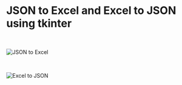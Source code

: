 # JSON to Excel and Excel to JSON using tkinter
</br>

![JSON to Excel](https://user-images.githubusercontent.com/24486999/91922602-0ea09d00-ecee-11ea-9396-81453235bfc6.png)

</br>

![Excel to JSON](https://user-images.githubusercontent.com/24486999/91923064-2b89a000-ecef-11ea-8c82-97b115dd0df9.png)

